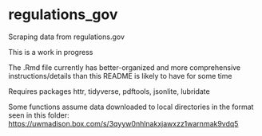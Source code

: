 # regulations_gov
Scraping data from regulations.gov

This is a work in progress

The .Rmd file currently has better-organized and more comprehensive instructions/details than this README is likely to have for some time

Requires packages httr, tidyverse, pdftools, jsonlite, lubridate

Some functions assume data downloaded to local directories in the format seen in this folder: https://uwmadison.box.com/s/3qyyw0nhlnakxjawxzz1warnmak9vdq5